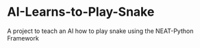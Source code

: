 # AI-Learns-to-Play-Snake
A project to teach an AI how to play snake using the NEAT-Python Framework
